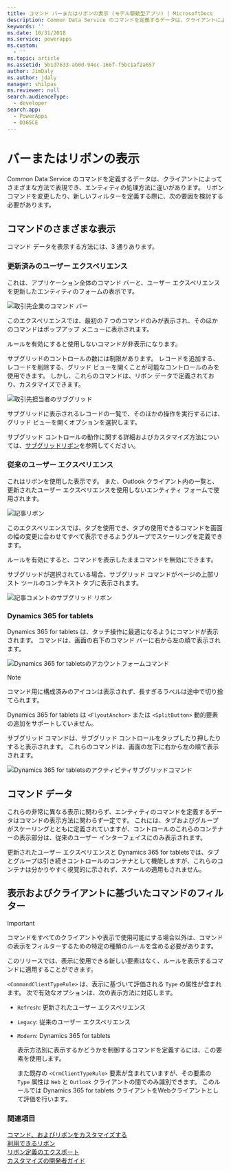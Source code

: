 ```yaml
---
title: コマンド バーまたはリボンの表示 (モデル駆動型アプリ) | MicrosoftDocs
description: Common Data Service のコマンドを定義するデータは、クライアントによってさまざまな方法で表現でき、エンティティの処理方法に違いがあります。 リボン コマンドを変更したり、新しいフィルターを定義する際に、次の要因を検討する必要があります。
keywords: ''
ms.date: 10/31/2018
ms.service: powerapps
ms.custom:
  - ''
ms.topic: article
ms.assetid: 5b1d7633-ab0d-94ec-166f-f5bc1af2a657
author: JimDaly
ms.author: jdaly
manager: shilpas
ms.reviewer: null
search.audienceType:
  - developer
search.app:
  - PowerApps
  - D365CE
---
```


# <a name="command-bar-or-ribbon-presentation"></a>バーまたはリボンの表示

<!-- https://docs.microsoft.com/dynamics365/customer-engagement/developer/customize-dev/command-bar-ribbon-presentation -->

Common Data Service のコマンドを定義するデータは、クライアントによってさまざまな方法で表現でき、エンティティの処理方法に違いがあります。 リボン コマンドを変更したり、新しいフィルターを定義する際に、次の要因を検討する必要があります。
  
<a name="BKMK_DifferentPresentations"></a>   
## <a name="different-presentations-of-commands"></a>コマンドのさまざまな表示  
 コマンド データを表示する方法には、3 通りあります。  
  
### <a name="updated-user-experience"></a>更新済みのユーザー エクスペリエンス  
 これは、アプリケーション全体のコマンド バーと、ユーザー エクスペリエンスを更新したエンティティのフォームの表示です。  
  
 ![取引先企業のコマンド バー](media/customization-account-grid-command-bar.PNG "Dynamics 365 の取引先企業のコマンド バー")
  
 このエクスペリエンスでは、最初の 7 つのコマンドのみが表示され、そのほかのコマンドはポップアップ メニューに表示されます。  
  
 ルールを有効にすると使用しないコマンドが非表示になります。  
  
 サブグリッドのコントロールの数には制限があります。 レコードを追加する、レコードを削除する、グリッド ビューを開くことが可能なコントロールのみを使用できます。 しかし、これらのコマンドは、リボン データで定義されており、カスタマイズできます。  
  
 ![取引先担当者のサブグリッド](media/customization-contract-subgrid.PNG "Dynamics 365 の取引先担当者のサブグリッド")  
  
 サブグリッドに表示されるレコードの一覧で、そのほかの操作を実行するには、グリッド ビューを開くオプションを選択します。  
  
 サブグリッド コントロールの動作に関する詳細およびカスタマイズ方法については、[サブグリッドリボン](/dynamics365/customer-engagement/developer/customize-dev/ribbons-available-microsoft-dynamics-365#BKMK_SubGridRibbons)を参照してください。  
  
### <a name="classic-user-experience"></a>従来のユーザー エクスペリエンス  
 これはリボンを使用した表示です。 また、Outlook クライアント内の一覧と、更新されたユーザー エクスペリエンスを使用しないエンティティ フォームで使用されます。  
  
 ![記事リボン](media/customization-article-ribbon.PNG "Dynamics 365 の記事リボン")  
  
 このエクスペリエンスでは、タブを使用でき、タブの使用できるコマンドを画面の幅の変更に合わせてすべて表示できるようグループでスケーリングを定義できます。  
  
 ルールを有効にすると、コマンドを表示したままコマンドを無効にできます。  
  
 サブグリッドが選択されている場合、サブグリッド コマンドがページの上部リスト ツールのコンテキスト タブに表示されます。  
  
 ![記事コメントのサブグリッド リボン](media/customization-article-comments-subgrid-ribbon.PNG "Dynamics 365 の記事コメントのサブグリッド リボン")  
  
<a name="BKMK_CRMForTablets"></a>   
### <a name="dynamics-365-for-tablets"></a>Dynamics 365 for tablets  
 Dynamics 365 for tablets は、タッチ操作に最適になるようにコマンドが表示されます。 コマンドは、画面の右下のコマンド バーに右から左の順で表示されます。  
  
 ![Dynamics 365 for tabletsのアカウントフォームコマンド](media/customization-nobile-app-account-form-command.PNG "Dynamics 365 for tabletsのアカウントフォームコマンド")  
  
> [!NOTE]
>  コマンド用に構成済みのアイコンは表示されず、長すぎるラベルは途中で切り捨てられます。  
> 
> Dynamics 365 for tablets は `<FlyoutAnchor>` または `<SplitButton>` 動的要素の追加をサポートしていません。  
  
 サブグリッド コマンドは、サブグリッド コントロールをタップしたり押したりすると表示されます。 これらのコマンドは、画面の左下に右から左の順で表示されます。  
  
 ![Dynamics 365 for tabletsのアクティビティサブグリッドコマンド](media/customization-mobile-app-activity-subgrid.PNG "Dynamics 365 for tabletsのアクティビティサブグリッドコマンド")  
  
<a name="BKMK_CommandData"></a>   
## <a name="command-data"></a>コマンド データ  
 これらの非常に異なる表示に関わらず、エンティティのコマンドを定義するデータはコマンドの表示方法に関わらず一定です。 これには、タブおよびグループがスケーリングとともに定義されていますが、コントロールのこれらのコンテナーの表示部分は、従来のユーザー インターフェイスにのみ表示されます。  
  
 更新されたユーザー エクスペリエンスと Dynamics 365 for tabletsでは、タブとグループは引き続きコントロールのコンテナとして機能しますが、これらのコンテナは分かりやすく視覚的に示されず、スケールの適用もされません。  
  
<a name="BKMK_FilteringCommands"></a>   
## <a name="filtering-commands-based-on-presentation-and-client"></a>表示およびクライアントに基づいたコマンドのフィルター  
  
> [!IMPORTANT]
>  コマンドをすべてのクライアントや表示で使用可能にする場合以外は、コマンドの表示をフィルターするための特定の種類のルールを含める必要があります。  
  
 このリリースでは、表示に使用できる新しい要素はなく、ルールを表示するコマンドに適用することができます。  
  
 `<CommandClientTypeRule>` は、表示に基づいて評価される `Type` の属性が含まれます。 次で有効なオプションは、次の表示方法に対応します。  
  
- `Refresh`: 更新されたユーザー エクスペリエンス  
  
- `Legacy`: 従来のユーザー エクスペリエンス  
  
- `Modern`: Dynamics 365 for tablets  
  
  表示方法別に表示するかどうかを制御するコマンドを定義するには、この要素を使用します。  
  
  また既存の `<CrmClientTypeRule>` 要素が含まれていますが、その要素の `Type` 属性は `Web` と `Outlook` クライアントの間でのみ識別できます。 このルールでは Dynamics 365 for tablets クライアントをWebクライアントとして評価を行います。  
  
### <a name="see-also"></a>関連項目  
 [コマンド、およびリボンをカスタマイズする](customize-commands-ribbon.md)   
 [利用できるリボン](/dynamics365/customer-engagement/developer/customize-dev/ribbons-available-microsoft-dynamics-365)   
 [リボン定義のエクスポート](export-ribbon-definitions.md)   
 [カスタマイズの開発者ガイド](/dynamics365/customer-engagement/developer/customize-dev/customize-applications)
